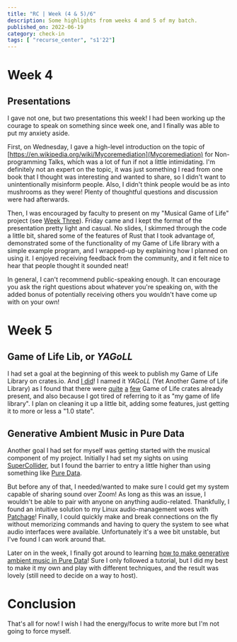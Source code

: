 ```yaml
---
title: "RC | Week (4 & 5)/6"
description: Some highlights from weeks 4 and 5 of my batch.
published_on: 2022-06-19
category: check-in
tags: [ "recurse_center", "s1'22"]
---
```


# Week 4

## Presentations

I gave not one, but two presentations this week! I had been working up the courage to speak on something since week one, and I finally was able to put my anxiety aside. 

First, on Wednesday, I gave a high-level introduction on the topic of [https://en.wikipedia.org/wiki/Mycoremediation](Mycoremediation) for Non-programming Talks, which was a lot of fun if not a little intimidating. I'm definitely not an expert on the topic, it was just something I read from one book that I thought was interesting and wanted to share, so I didn't want to unintentionally misinform people. Also, I didn't think people would be as into mushrooms as they were! Plenty of thoughtful questions and discussion were had afterwards.

Then, I was encouraged by faculty to present on my "Musical Game of Life" project (see [Week Three](@/blog/rc-week-three.md#a-moment-of-inspiration)). Friday came and I kept the format of the presentation pretty light and casual. No slides, I skimmed through the code a little bit, shared some of the features of Rust that I took advantage of, demonstrated some of the functionality of my Game of Life library with a simple example program, and I wrapped-up by explaining how I planned on using it. I enjoyed receiving feedback from the community, and it felt nice to hear that people thought it sounded neat!

In general, I can't recommend public-speaking enough. It can encourage you ask the right questions about whatever you're speaking on, with the added bonus of potentially receiving others you wouldn't have come up with on your own!

# Week 5

## Game of Life Lib, or *YAGoLL*

I had set a goal at the beginning of this week to publish my Game of Life Library on crates.io. And [I did](https://crates.io/crates/yagoll)! I named it *YAGoLL* (Yet Another Game of Life Library) as I found that there were [quite](https://crates.io/crates/game-of-life) [a](https://crates.io/crates/terminal_game_of_life) [few](https://crates.io/crates/rusty-life) Game of Life crates already present, and also because I got tired of referring to it as "my game of life library". I plan on cleaning it up a little bit, adding some features, just getting it to more or less a "1.0 state".

## Generative Ambient Music in Pure Data

Another goal I had set for myself was getting started with the musical component of my project. Initially I had set my sights on using [SuperCollider](https://supercollider.github.io/), but I found the barrier to entry a little higher than using something like [Pure Data](https://puredata.info/). 

But before any of that, I needed/wanted to make sure I could get my system capable of sharing sound over Zoom! As long as this was an issue, I wouldn't be able to pair with anyone on anything audio-related. Thankfully, I found an intuitive solution to my Linux audio-management woes with [Patchage](http://drobilla.net/software/patchage.html)! Finally, I could quickly make and break connections on the fly without memorizing commands and having to query the system to see what audio interfaces were available. Unfortunately it's a wee bit unstable, but I've found I can work around that.

Later on in the week, I finally got around to learning [how to make generative ambient music in Pure Data](https://www.youtube.com/watch?v=fgkUChwL2B4)! Sure I only followed a tutorial, but I did my best to make it my own and play with different techniques, and the result was lovely (still need to decide on a way to host).

# Conclusion

That's all for now! I wish I had the energy/focus to write more but I'm not going to force myself.
